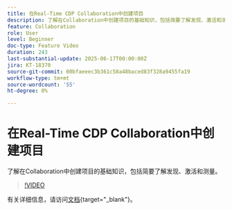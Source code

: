 ```yaml
---
title: 在Real-Time CDP Collaboration中创建项目
description: 了解在Collaboration中创建项目的基础知识，包括简要了解发现、激活和测量。
feature: Collaboration
role: User
level: Beginner
doc-type: Feature Video
duration: 243
last-substantial-update: 2025-06-17T00:00:00Z
jira: KT-18370
source-git-commit: 00bfaeeec3b361c58a48baced83f328a9455fa19
workflow-type: tm+mt
source-wordcount: '55'
ht-degree: 0%

---
```



# 在Real-Time CDP Collaboration中创建项目

了解在Collaboration中创建项目的基础知识，包括简要了解发现、激活和测量。

>[!VIDEO](https://video.tv.adobe.com/v/3464033/?learn=on&enablevpops)

有关详细信息，请访问[文档](https://experienceleague.adobe.com/zh-hans/docs/real-time-cdp-collaboration/using/collaborate/manage-projects){target="_blank"}。
